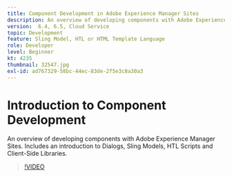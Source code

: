 ```yaml
---
title: Component Development in Adobe Experience Manager Sites
description: An overview of developing components with Adobe Experience Manager Sites. Includes an introduction to Dialogs, Sling Models, HTL Scripts and Client-Side Libraries.
version:  6.4, 6.5, Cloud Service
topic: Development
feature: Sling Model, HTL or HTML Template Language
role: Developer
level: Beginner
kt: 4235
thumbnail: 32547.jpg
exl-id: ad767329-58bc-44ec-83de-2f5e3c8a30a3
---
```

# Introduction to Component Development

An overview of developing components with Adobe Experience Manager Sites. Includes an introduction to Dialogs, Sling Models, HTL Scripts and Client-Side Libraries.

>[!VIDEO](https://video.tv.adobe.com/v/32547?quality=12&learn=on)
